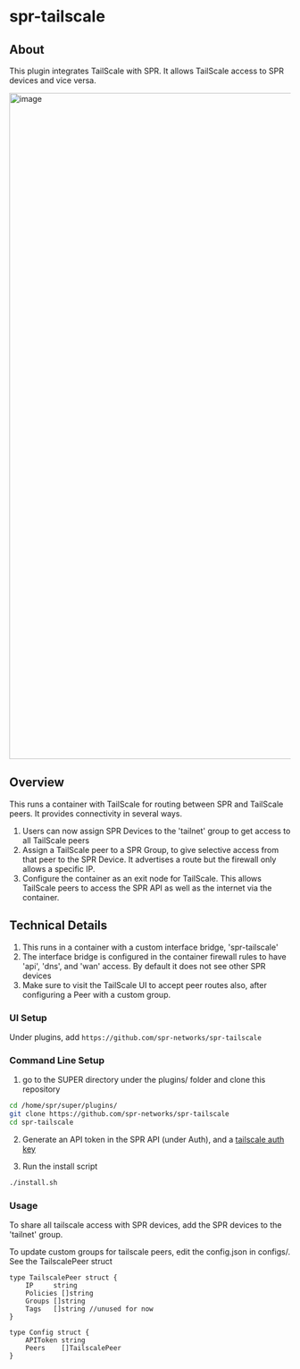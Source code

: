 # spr-tailscale

## About 

This plugin integrates TailScale with SPR. It allows TailScale access to SPR devices and vice versa.

<img width="1192" alt="image" src="https://github.com/spr-networks/spr-tailscale/assets/37549748/5fc95691-41f2-49f5-ae06-594dd5b41e3c">

## Overview

This runs a container with TailScale for routing between SPR and TailScale peers. It provides connectivity in several ways.

1. Users can now assign SPR Devices to the 'tailnet' group to get access to all TailScale peers
2. Assign a TailScale peer to a SPR Group, to give selective access from that peer to the SPR Device. It advertises a route but the firewall only allows a specific IP.
3. Configure the container as an exit node for TailScale. This allows TailScale peers to access the SPR API as well as the internet via the container.

## Technical Details
1. This runs in a container with a custom interface bridge, 'spr-tailscale'
2. The interface bridge is configured in the container firewall rules to have 'api', 'dns', and 'wan' access. By default it does not see other SPR devices
3. Make sure to visit the TailScale UI to accept peer routes also, after configuring a Peer with a custom group. 

### UI Setup

Under plugins, add `https://github.com/spr-networks/spr-tailscale`

### Command Line Setup

1. go to the SUPER directory under the plugins/ folder and clone this repository

```bash
cd /home/spr/super/plugins/
git clone https://github.com/spr-networks/spr-tailscale
cd spr-tailscale
```

2. Generate an API token in the SPR API (under Auth), and a [tailscale auth key](https://login.tailscale.com/admin/settings/keys)

3. Run the install script
```bash
./install.sh
```

### Usage

To share all tailscale access with SPR devices, add the SPR devices to the 'tailnet' group.


To update custom groups for tailscale peers, edit the config.json in configs/.
See the  TailscalePeer struct

```
type TailscalePeer struct {
	IP     string
	Policies []string
	Groups []string
	Tags   []string //unused for now
}

type Config struct {
	APIToken string
	Peers    []TailscalePeer
}
```

